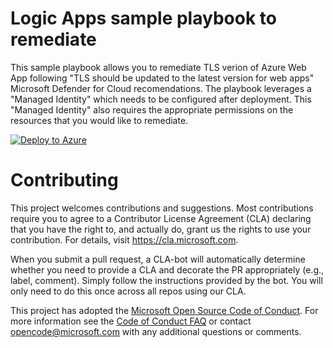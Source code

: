 # Logic Apps sample playbook to remediate

This sample playbook allows you to remediate TLS verion of Azure Web App following "TLS should be updated to the latest version for web apps" Microsoft Defender for Cloud recomendations.
The playbook leverages a "Managed Identity" which needs to be configured after deployment. This "Managed Identity" also requires the appropriate permissions on the resources that you would like to remediate.

[![Deploy to Azure](https://aka.ms/deploytoazurebutton)](https://portal.azure.com/#create/Microsoft.Template/uri/https%3A%2F%2Fraw.githubusercontent.com%2FAzure%2FMicrosoft-Defender-for-Cloud%2Fmain%2FRemediation%20scripts%2FTLS%20should%20be%20updated%20to%20the%20latest%20version%20for%20function%20apps%2FLogic%20App%2Fmdc-webapp-LatestTLS-template.json)

# Contributing

This project welcomes contributions and suggestions.  Most contributions require you to agree to a
Contributor License Agreement (CLA) declaring that you have the right to, and actually do, grant us
the rights to use your contribution. For details, visit https://cla.microsoft.com.

When you submit a pull request, a CLA-bot will automatically determine whether you need to provide
a CLA and decorate the PR appropriately (e.g., label, comment). Simply follow the instructions
provided by the bot. You will only need to do this once across all repos using our CLA.

This project has adopted the [Microsoft Open Source Code of Conduct](https://opensource.microsoft.com/codeofconduct/).
For more information see the [Code of Conduct FAQ](https://opensource.microsoft.com/codeofconduct/faq/) or
contact [opencode@microsoft.com](mailto:opencode@microsoft.com) with any additional questions or comments.
